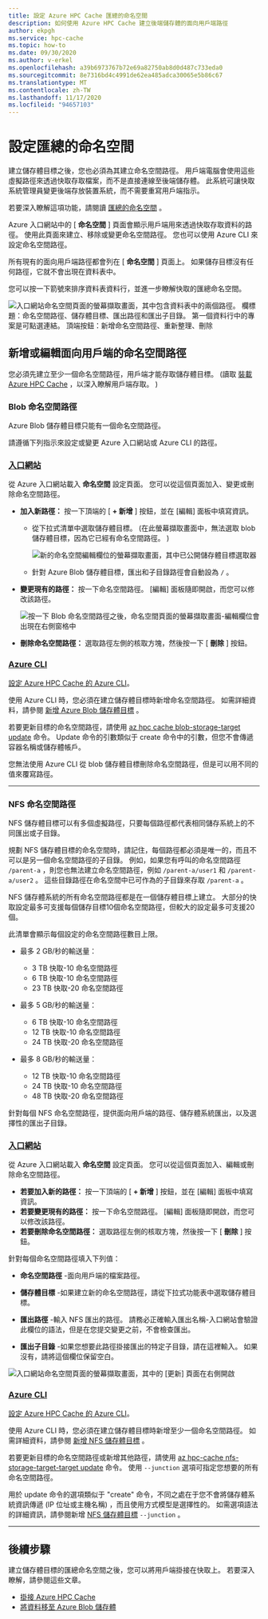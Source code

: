 ```yaml
---
title: 設定 Azure HPC Cache 匯總的命名空間
description: 如何使用 Azure HPC Cache 建立後端儲存體的面向用戶端路徑
author: ekpgh
ms.service: hpc-cache
ms.topic: how-to
ms.date: 09/30/2020
ms.author: v-erkel
ms.openlocfilehash: a39b6973767b72e69a82750ab8d0d487c733eda0
ms.sourcegitcommit: 8e7316bd4c4991de62ea485adca30065e5b86c67
ms.translationtype: MT
ms.contentlocale: zh-TW
ms.lasthandoff: 11/17/2020
ms.locfileid: "94657103"
---
```

# <a name="set-up-the-aggregated-namespace"></a>設定匯總的命名空間

建立儲存體目標之後，您也必須為其建立命名空間路徑。 用戶端電腦會使用這些虛擬路徑來透過快取存取檔案，而不是直接連線至後端儲存體。 此系統可讓快取系統管理員變更後端存放裝置系統，而不需要重寫用戶端指示。

若要深入瞭解這項功能，請閱讀 [匯總的命名空間](hpc-cache-namespace.md) 。

Azure 入口網站中的 [ **命名空間** ] 頁面會顯示用戶端用來透過快取存取資料的路徑。 使用此頁面來建立、移除或變更命名空間路徑。 您也可以使用 Azure CLI 來設定命名空間路徑。

所有現有的面向用戶端路徑都會列在 [ **命名空間** ] 頁面上。 如果儲存目標沒有任何路徑，它就不會出現在資料表中。

您可以按一下箭號來排序資料表資料行，並進一步瞭解快取的匯總命名空間。

![入口網站命名空間頁面的螢幕擷取畫面，其中包含資料表中的兩個路徑。 欄標題：命名空間路徑、儲存體目標、匯出路徑和匯出子目錄。 第一個資料行中的專案是可點選連結。 頂端按鈕：新增命名空間路徑、重新整理、刪除](media/namespace-page.png)

## <a name="add-or-edit-client-facing-namespace-paths"></a>新增或編輯面向用戶端的命名空間路徑

您必須先建立至少一個命名空間路徑，用戶端才能存取儲存體目標。  (讀取 [裝載 Azure HPC Cache](hpc-cache-mount.md) ，以深入瞭解用戶端存取。 ) 

### <a name="blob-namespace-paths"></a>Blob 命名空間路徑

Azure Blob 儲存體目標只能有一個命名空間路徑。

請遵循下列指示來設定或變更 Azure 入口網站或 Azure CLI 的路徑。

### <a name="portal"></a>[入口網站](#tab/azure-portal)

從 Azure 入口網站載入 **命名空間** 設定頁面。 您可以從這個頁面加入、變更或刪除命名空間路徑。

* **加入新路徑：** 按一下頂端的 [ **+ 新增** ] 按鈕，並在 [編輯] 面板中填寫資訊。

  * 從下拉式清單中選取儲存體目標。  (在此螢幕擷取畫面中，無法選取 blob 儲存體目標，因為它已經有命名空間路徑。 ) 

    ![新的命名空間編輯欄位的螢幕擷取畫面，其中已公開儲存體目標選取器](media/namespace-select-storage-target.png)

  * 針對 Azure Blob 儲存體目標，匯出和子目錄路徑會自動設為 ``/`` 。

* **變更現有的路徑：** 按一下命名空間路徑。 [編輯] 面板隨即開啟，而您可以修改該路徑。

  ![按一下 Blob 命名空間路徑之後，命名空間頁面的螢幕擷取畫面-編輯欄位會出現在右側窗格中](media/edit-namespace-blob.png)

* **刪除命名空間路徑：** 選取路徑左側的核取方塊，然後按一下 [ **刪除** ] 按鈕。

### <a name="azure-cli"></a>[Azure CLI](#tab/azure-cli)

[設定 Azure HPC Cache 的 Azure CLI](./az-cli-prerequisites.md)。

使用 Azure CLI 時，您必須在建立儲存體目標時新增命名空間路徑。 如需詳細資料，請參閱 [新增 Azure Blob 儲存體目標](hpc-cache-add-storage.md?tabs=azure-cli#add-a-new-azure-blob-storage-target) 。

若要更新目標的命名空間路徑，請使用 [az hpc cache blob-storage-target update](/cli/azure/ext/hpc-cache/hpc-cache/blob-storage-target#ext-hpc-cache-az-hpc-cache-blob-storage-target-update) 命令。 Update 命令的引數類似于 create 命令中的引數，但您不會傳遞容器名稱或儲存體帳戶。

您無法使用 Azure CLI 從 blob 儲存體目標刪除命名空間路徑，但是可以用不同的值來覆寫路徑。

---

### <a name="nfs-namespace-paths"></a>NFS 命名空間路徑

NFS 儲存體目標可以有多個虛擬路徑，只要每個路徑都代表相同儲存系統上的不同匯出或子目錄。

規劃 NFS 儲存體目標的命名空間時，請記住，每個路徑都必須是唯一的，而且不可以是另一個命名空間路徑的子目錄。 例如，如果您有呼叫的命名空間路徑 ``/parent-a`` ，則您也無法建立命名空間路徑，例如 ``/parent-a/user1`` 和 ``/parent-a/user2`` 。 這些目錄路徑在命名空間中已可作為的子目錄來存取 ``/parent-a`` 。

NFS 儲存體系統的所有命名空間路徑都是在一個儲存體目標上建立。 大部分的快取設定最多可支援每個儲存目標10個命名空間路徑，但較大的設定最多可支援20個。

此清單會顯示每個設定的命名空間路徑數目上限。

* 最多 2 GB/秒的輸送量：

  * 3 TB 快取-10 命名空間路徑
  * 6 TB 快取-10 命名空間路徑
  * 23 TB 快取-20 命名空間路徑

* 最多 5 GB/秒的輸送量：

  * 6 TB 快取-10 命名空間路徑
  * 12 TB 快取-10 命名空間路徑
  * 24 TB 快取-20 命名空間路徑

* 最多 8 GB/秒的輸送量：

  * 12 TB 快取-10 命名空間路徑
  * 24 TB 快取-10 命名空間路徑
  * 48 TB 快取-20 命名空間路徑

針對每個 NFS 命名空間路徑，提供面向用戶端的路徑、儲存體系統匯出，以及選擇性的匯出子目錄。

### <a name="portal"></a>[入口網站](#tab/azure-portal)

從 Azure 入口網站載入 **命名空間** 設定頁面。 您可以從這個頁面加入、編輯或刪除命名空間路徑。

* **若要加入新的路徑：** 按一下頂端的 [ **+ 新增** ] 按鈕，並在 [編輯] 面板中填寫資訊。
* **若要變更現有的路徑：** 按一下命名空間路徑。 [編輯] 面板隨即開啟，而您可以修改該路徑。
* **若要刪除命名空間路徑：** 選取路徑左側的核取方塊，然後按一下 [ **刪除** ] 按鈕。

針對每個命名空間路徑填入下列值：

* **命名空間路徑** -面向用戶端的檔案路徑。

* **儲存體目標** -如果建立新的命名空間路徑，請從下拉式功能表中選取儲存體目標。

* **匯出路徑** -輸入 NFS 匯出的路徑。 請務必正確輸入匯出名稱-入口網站會驗證此欄位的語法，但是在您提交變更之前，不會檢查匯出。

* **匯出子目錄** -如果您想要此路徑掛接匯出的特定子目錄，請在這裡輸入。 如果沒有，請將這個欄位保留空白。

![入口網站命名空間頁面的螢幕擷取畫面，其中的 [更新] 頁面在右側開啟](media/update-namespace-nfs.png)

### <a name="azure-cli"></a>[Azure CLI](#tab/azure-cli)

[設定 Azure HPC Cache 的 Azure CLI](./az-cli-prerequisites.md)。

使用 Azure CLI 時，您必須在建立儲存體目標時新增至少一個命名空間路徑。 如需詳細資料，請參閱 [新增 NFS 儲存體目標](hpc-cache-add-storage.md?tabs=azure-cli#add-a-new-nfs-storage-target) 。

若要更新目標的命名空間路徑或新增其他路徑，請使用 [az hpc-cache nfs-storage-target-target update](/cli/azure/ext/hpc-cache/hpc-cache/nfs-storage-target#ext-hpc-cache-az-hpc-cache-nfs-storage-target-update) 命令。 使用 ``--junction`` 選項可指定您想要的所有命名空間路徑。

用於 update 命令的選項類似于 "create" 命令，不同之處在于您不會將儲存體系統資訊傳遞 (IP 位址或主機名稱) ，而且使用方式模型是選擇性的。 如需選項語法的詳細資訊，請參閱新增 [NFS 儲存體目標](hpc-cache-add-storage.md?tabs=azure-cli#add-a-new-nfs-storage-target) ``--junction`` 。

---

## <a name="next-steps"></a>後續步驟

建立儲存體目標的匯總命名空間之後，您可以將用戶端掛接在快取上。 若要深入瞭解，請參閱這些文章。

* [掛接 Azure HPC Cache](hpc-cache-mount.md)
* [將資料移至 Azure Blob 儲存體](hpc-cache-ingest.md)
